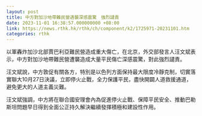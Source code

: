 ```yaml
---
layout: post
title: 中方對加沙地帶難民營遇襲深感震驚　強烈譴責
date: 2023-11-01 16:38:57.000000000 +08:00
link: https://news.rthk.hk/rthk/ch/component/k2/1725971-20231101.htm
categories: rthk
---
```


以軍轟炸加沙北部賈巴利亞難民營造成重大傷亡，在北京，外交部發言人汪文斌表示，中方對加沙地帶難民營遭襲造成大量平民傷亡深感震驚，對此強烈譴責。

汪文斌說，中方敦促有關各方，特別是以色列方面保持最大限度冷靜克制，切實落實聯大10月27日決議，立即停火止戰，全力保護平民，盡快開闢人道救援通道，避免更大的人道主義災難。

汪文斌強調，中方將在聯合國安理會內為促進停火止戰、保障平民安全、推動巴勒斯坦問題早日得到全面公正持久解決繼續發揮積極和建設性作用。
